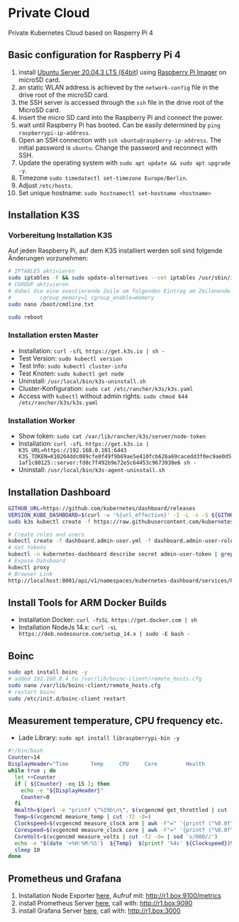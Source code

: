 # Private Cloud

Private Kubernetes Cloud based on Rasperry Pi 4

## Basic configuration for Raspberry Pi 4

1. install [Ubuntu Server 20.04.3 LTS (64bit)](https://ubuntu.com/download/raspberry-pi) using [Raspberry Pi Imager](https://www.raspberrypi.org/software/) on microSD card.
2. an static WLAN address is achieved by the ``network-config`` file in the drive root of the microSD card.
3. the SSH server is accessed through the ``ssh`` file in the drive root of the MicroSD card.
4. Insert the micro SD card into the Raspberry Pi and connect the power.
5. wait until Raspberry Pi has booted. Can be easily determined by ``ping raspberrypi-ip-address``.
6. Open an SSH connection with ``ssh ubuntu@raspberry-ip-address``. The initial password is ``ubuntu``. Change the password and reconnect with SSH.
7. Update the operating system with ``sudo apt update && sudo apt upgrade -y``.
8. Timezone ``sudo timedatectl set-timezone Europe/Berlin``.
9. Adjust ``/etc/hosts``.
10. Set unique hostname: ``sudo hostnamectl set-hostname <hostname>``

## Installation K3S

### Vorbereitung Installation K3S

Auf jeden Raspberry Pi, auf dem K3S installiert werden soll sind folgende Änderungen vorzunehmen:

```sh
# IPTABLES aktivieren
sudo iptables -F && sudo update-alternatives --set iptables /usr/sbin/iptables-legacy && sudo update-alternatives --set ip6tables /usr/sbin/ip6tables-legacy
# CGROUP aktivieren
# dabei die eine exestierende Zeile um folgenden Eintrag am Zeilenende ergänzen
#         cgroup_memory=1 cgroup_enable=memory
sudo nano /boot/cmdline.txt

sudo reboot
```

### Installation ersten Master

- Installation: ``curl -sfL https://get.k3s.io | sh -``
- Test Version: ``sudo kubectl version``
- Test Info: ``sudo kubectl cluster-info``
- Test Knoten: ``sudo kubectl get node``
- Uninstall: ``/usr/local/bin/k3s-uninstall.sh``
- Cluster-Konfiguration: ``sudo cat /etc/rancher/k3s/k3s.yaml``
- Access with ``kubectl`` without admin rights: ``sudo chmod 644 /etc/rancher/k3s/k3s.yaml``

### Installation Worker

- Show token: ``sudo cat /var/lib/rancher/k3s/server/node-token``
- Installation: ``curl -sfL https://get.k3s.io | K3S_URL=https://192.168.0.101:6443 K3S_TOKEN=K10204ddc089cfe0f49f9b69ae5e410fcb626a69cacedd3f0ec9ae0d51af1c80125::server:fd8c7f492b9e72e5c64453c9673938e6 sh -``
- Uninstall: ``/usr/local/bin/k3s-agent-uninstall.sh``

## Installation Dashboard

```sh
GITHUB_URL=https://github.com/kubernetes/dashboard/releases
VERSION_KUBE_DASHBOARD=$(curl -w '%{url_effective}' -I -L -s -S ${GITHUB_URL}/latest -o /dev/null | sed -e 's|.*/||')
sudo k3s kubectl create -f https://raw.githubusercontent.com/kubernetes/dashboard/${VERSION_KUBE_DASHBOARD}/aio/deploy/recommended.yaml

# Create roles and users
kubectl create -f dashboard.admin-user.yml -f dashboard.admin-user-role.yml
# Get tokens
kubectl -n kubernetes-dashboard describe secret admin-user-token | grep '^token'
# Expose Dahsboard
kubectl proxy
# Browser Link
http://localhost:8001/api/v1/namespaces/kubernetes-dashboard/services/https:kubernetes-dashboard:/proxy/#/workloads?namespace=_all
```

## Install Tools for ARM Docker Builds

- Installation Docker: ``curl -fsSL https://get.docker.com | sh``
- Installation NodeJs 14.x: ``curl -sL https://deb.nodesource.com/setup_14.x | sudo -E bash -``

<!-- 
## Installation MicroK8s

Follow [this](https://ubuntu.com/tutorials/how-to-kubernetes-cluster-on-raspberry-pi#4-installing-microk8s) guide.

``microk8s join 192.168.0.101:25000/d1c352ae6828699ececb08cdca9720e9/de7fca24feb5`` -->

## Boinc

```sh
sudo apt install boinc -y
# added 192.168.0.4 to /var/lib/boinc-client/remote_hosts.cfg
sudo nano /var/lib/boinc-client/remote_hosts.cfg
# restart boinc
sudo /etc/init.d/boinc-client restart
```

## Measurement temperature, CPU frequency etc.

- Lade Library: ``sudo apt install libraspberrypi-bin -y``

```sh
#!/bin/bash
Counter=14
DisplayHeader="Time       Temp     CPU     Core         Health           Vcore"
while true ; do
  let ++Counter
  if [ ${Counter} -eq 15 ]; then
    echo -e "${DisplayHeader}"
    Counter=0
  fi
  Health=$(perl -e "printf \"%19b\n\", $(vcgencmd get_throttled | cut -f2 -d=)")
  Temp=$(vcgencmd measure_temp | cut -f2 -d=)
  Clockspeed=$(vcgencmd measure_clock arm | awk -F"=" '{printf ("%0.0f",$2/1000000); }' )
  Corespeed=$(vcgencmd measure_clock core | awk -F"=" '{printf ("%0.0f",$2/1000000); }' )
  CoreVolt=$(vcgencmd measure_volts | cut -f2 -d= | sed 's/000//')
  echo -e "$(date '+%H:%M:%S')  ${Temp}  $(printf '%4s' ${Clockspeed})MHz $(printf '%4s' ${Corespeed})MHz  $(printf '%020u' ${Health})  ${CoreVolt}"
  sleep 10
done
```

## Prometheus und Grafana

1. Installation Node Exporter [here](node_exporter\node_exporter.md), Aufruf mit: http://r1.box:9100/metrics
2. install Prometheus Server [here](prometheus\prometheus.md), call with: http://r1.box:9090
3. install Grafana Server [here](grafana\grafana.md), call with: http://r1.box:3000